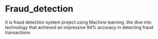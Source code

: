 # Fraud_detection
It is fraud detection system project using Machine learning .the dive into technology that achieved an impressive 94% accuracy in detecting fraud transactions
